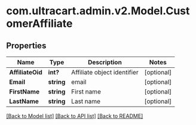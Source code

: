# com.ultracart.admin.v2.Model.CustomerAffiliate
## Properties

Name | Type | Description | Notes
------------ | ------------- | ------------- | -------------
**AffiliateOid** | **int?** | Affiliate object identifier | [optional] 
**Email** | **string** | email | [optional] 
**FirstName** | **string** | First name | [optional] 
**LastName** | **string** | Last name | [optional] 


[[Back to Model list]](../README.md#documentation-for-models) [[Back to API list]](../README.md#documentation-for-api-endpoints) [[Back to README]](../README.md)

